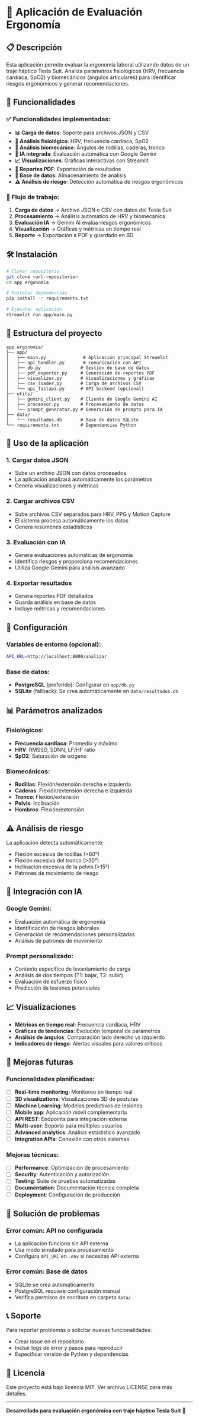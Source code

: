 # 🦾 Aplicación de Evaluación Ergonomía

## 📋 Descripción

Esta aplicación permite evaluar la ergonomía laboral utilizando datos de un traje háptico Tesla Suit. Analiza parámetros fisiológicos (HRV, frecuencia cardíaca, SpO2) y biomecánicos (ángulos articulares) para identificar riesgos ergonómicos y generar recomendaciones.

## 🚀 Funcionalidades

### ✅ Funcionalidades implementadas:

- **📊 Carga de datos**: Soporte para archivos JSON y CSV
- **🔬 Análisis fisiológico**: HRV, frecuencia cardíaca, SpO2
- **🦿 Análisis biomecánico**: Ángulos de rodillas, caderas, tronco
- **🤖 IA integrada**: Evaluación automática con Google Gemini
- **📈 Visualizaciones**: Gráficas interactivas con Streamlit
- **📄 Reportes PDF**: Exportación de resultados
- **💾 Base de datos**: Almacenamiento de análisis
- **⚠️ Análisis de riesgo**: Detección automática de riesgos ergonómicos

### 🔄 Flujo de trabajo:

1. **Carga de datos** → Archivo JSON o CSV con datos del Tesla Suit
2. **Procesamiento** → Análisis automático de HRV y biomecánica
3. **Evaluación IA** → Gemini AI evalúa riesgos ergonómicos
4. **Visualización** → Gráficas y métricas en tiempo real
5. **Reporte** → Exportación a PDF y guardado en BD

## 🛠️ Instalación

```bash
# Clonar repositorio
git clone <url-repositorio>
cd app_ergonomia

# Instalar dependencias
pip install -r requirements.txt

# Ejecutar aplicación
streamlit run app/main.py
```

## 📁 Estructura del proyecto

```
app_ergonomia/
├── app/
│   ├── main.py              # Aplicación principal Streamlit
│   ├── api_handler.py       # Comunicación con API
│   ├── db.py               # Gestión de base de datos
│   ├── pdf_exporter.py     # Generación de reportes PDF
│   ├── visualizer.py       # Visualizaciones y gráficas
│   ├── csv_loader.py       # Carga de archivos CSV
│   └── api_fastapi.py      # API backend (opcional)
├── utils/
│   ├── gemini_client.py    # Cliente de Google Gemini AI
│   ├── processor.py        # Procesamiento de datos
│   └── prompt_generator.py # Generación de prompts para IA
├── data/
│   └── resultados.db       # Base de datos SQLite
└── requirements.txt        # Dependencias Python
```

## 🎯 Uso de la aplicación

### 1. Cargar datos JSON

- Sube un archivo JSON con datos procesados
- La aplicación analizará automáticamente los parámetros
- Genera visualizaciones y métricas

### 2. Cargar archivos CSV

- Sube archivos CSV separados para HRV, PPG y Motion Capture
- El sistema procesa automáticamente los datos
- Genera resúmenes estadísticos

### 3. Evaluación con IA

- Genera evaluaciones automáticas de ergonomía
- Identifica riesgos y proporciona recomendaciones
- Utiliza Google Gemini para análisis avanzado

### 4. Exportar resultados

- Genera reportes PDF detallados
- Guarda análisis en base de datos
- Incluye métricas y recomendaciones

## 🔧 Configuración

### Variables de entorno (opcional):

```bash
API_URL=http://localhost:8000/analizar
```

### Base de datos:

- **PostgreSQL** (preferido): Configurar en `app/db.py`
- **SQLite** (fallback): Se crea automáticamente en `data/resultados.db`

## 📊 Parámetros analizados

### Fisiológicos:

- **Frecuencia cardíaca**: Promedio y máximo
- **HRV**: RMSSD, SDNN, LF/HF ratio
- **SpO2**: Saturación de oxígeno

### Biomecánicos:

- **Rodillas**: Flexión/extensión derecha e izquierda
- **Caderas**: Flexión/extensión derecha e izquierda
- **Tronco**: Flexión/extensión
- **Pelvis**: Inclinación
- **Hombros**: Flexión/extensión

## ⚠️ Análisis de riesgo

La aplicación detecta automáticamente:

- Flexión excesiva de rodillas (>60°)
- Flexión excesiva del tronco (>30°)
- Inclinación excesiva de la pelvis (>15°)
- Patrones de movimiento de riesgo

## 🤖 Integración con IA

### Google Gemini:

- Evaluación automática de ergonomía
- Identificación de riesgos laborales
- Generación de recomendaciones personalizadas
- Análisis de patrones de movimiento

### Prompt personalizado:

- Contexto específico de levantamiento de carga
- Análisis de dos tiempos (T1: bajar, T2: subir)
- Evaluación de esfuerzo físico
- Predicción de lesiones potenciales

## 📈 Visualizaciones

- **Métricas en tiempo real**: Frecuencia cardíaca, HRV
- **Gráficas de tendencias**: Evolución temporal de parámetros
- **Análisis de ángulos**: Comparación lado derecho vs izquierdo
- **Indicadores de riesgo**: Alertas visuales para valores críticos

## 🔮 Mejoras futuras

### Funcionalidades planificadas:

- [ ] **Real-time monitoring**: Monitoreo en tiempo real
- [ ] **3D visualizations**: Visualizaciones 3D de posturas
- [ ] **Machine Learning**: Modelos predictivos de lesiones
- [ ] **Mobile app**: Aplicación móvil complementaria
- [ ] **API REST**: Endpoints para integración externa
- [ ] **Multi-user**: Soporte para múltiples usuarios
- [ ] **Advanced analytics**: Análisis estadístico avanzado
- [ ] **Integration APIs**: Conexión con otros sistemas

### Mejoras técnicas:

- [ ] **Performance**: Optimización de procesamiento
- [ ] **Security**: Autenticación y autorización
- [ ] **Testing**: Suite de pruebas automatizadas
- [ ] **Documentation**: Documentación técnica completa
- [ ] **Deployment**: Configuración de producción

## 🐛 Solución de problemas

### Error común: API no configurada

- La aplicación funciona sin API externa
- Usa modo simulado para procesamiento
- Configura `API_URL` en `.env` si necesitas API externa

### Error común: Base de datos

- SQLite se crea automáticamente
- PostgreSQL requiere configuración manual
- Verifica permisos de escritura en carpeta `data/`

## 📞 Soporte

Para reportar problemas o solicitar nuevas funcionalidades:

- Crear issue en el repositorio
- Incluir logs de error y pasos para reproducir
- Especificar versión de Python y dependencias

## 📄 Licencia

Este proyecto está bajo licencia MIT. Ver archivo LICENSE para más detalles.

---

**Desarrollado para evaluación ergonómica con traje háptico Tesla Suit** 🦾
